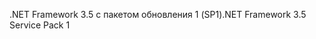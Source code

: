 <span data-ttu-id="bebed-101">.NET Framework 3.5 с пакетом обновления 1 (SP1)</span><span class="sxs-lookup"><span data-stu-id="bebed-101">.NET Framework 3.5 Service Pack 1</span></span>